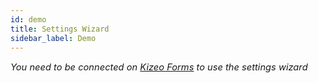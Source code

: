 ```yaml
---
id: demo
title: Settings Wizard
sidebar_label: Demo
---
```


<p style="font-size:11pt; font-style:italic">
    You need to be connected on <a href="https://www.kizeoforms.com/">Kizeo Forms</a> to use the settings wizard
</p>
<iframe id="wizard"  frameborder="0" style="width: 100%; height: 2000px"></iframe>
<script>
    let origin=window.location.origin
    document.getElementById('wizard').setAttribute('src',origin+'/kizeo-forms-documentations/config-wizard')
</script>
